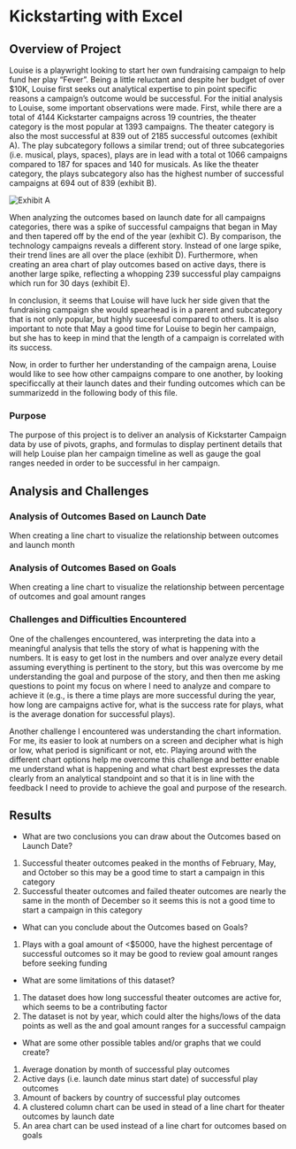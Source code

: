 # Kickstarting with Excel

## Overview of Project
 Louise is a playwright looking to start her own fundraising campaign to help fund her play “Fever”. Being a little reluctant and despite her budget of over $10K, Louise first seeks out analytical expertise to pin point specific reasons a campaign’s outcome would be successful. For the initial analysis to Louise, some important observations were made. First, while there are a total of 4144 Kickstarter campaigns across 19 countries, the theater category is the most popular at 1393 campaigns. The theater category is also the most successful at 839 out of 2185 successful outcomes (exhibit A). The play subcategory follows a similar trend; out of three subcategories (i.e. musical, plays, spaces), plays are in lead with a total ot 1066 campaigns compared to 187 for spaces and 140 for musicals. As like the theater category, the plays subcategory also has the highest number of successful campaigns at 694 out of 839 (exhibit B). 
 
![Exhibit A](Exhibit_A_Parent_Category_Outcomes.jpg)

 When analyzing the outcomes based on launch date for all campaigns categories, there was a spike of successful campaigns that began in May and then tapered off by the end of the year (exhibit C). By comparison, the technology campaigns reveals a different story. Instead of one large spike, their trend lines are all over the place (exhibit D). Furthermore, when creating an area chart of play outcomes based on active days, there is another large spike, reflecting a whopping 239 successful play campaigns which run for 30 days (exhibit E). 

 In conclusion, it seems that Louise will have luck her side given that the fundraising campaign she would spearhead is in a parent and subcategory that is not only popular, but highly suceesful compared to others. It is also important to note that May a good time for Louise to begin her campaign, but she has to keep in mind that the length of a campaign is correlated with its success. 
 
 Now, in order to further her understanding of the campaign arena, Louise would like to see how other campaigns compare to one another, by looking specificcally at their launch dates and their funding outcomes which can be summarizedd in the following body of this file. 

### Purpose
 The purpose of this project is to deliver an analysis of Kickstarter Campaign data by use of pivots, graphs, and formulas to display pertinent details that will help Louise plan her campaign timeline as well as gauge the goal ranges needed in order to be successful in her campaign. 

## Analysis and Challenges

### Analysis of Outcomes Based on Launch Date
When creating a line chart to visualize the relationship between outcomes and launch month

### Analysis of Outcomes Based on Goals
When creating a line chart to visualize the relationship between percentage of outcomes and goal amount ranges

### Challenges and Difficulties Encountered
One of the challenges encountered, was interpreting the data into a meaningful analysis that tells the story of what is happening with the numbers. It is easy to get lost in the numbers and over analyze every detail assuming everything is pertinent to the story, but this was overcome by me understanding the goal and purpose of the story, and then then me asking questions to point my focus on where I need to analyze and compare to achieve it (e.g., is there a time plays are more successful during the year, how long are campaigns active for, what is the success rate for plays, what is the average donation for successful plays).

Another challenge I encountered was understanding the chart information. For me, its easier to look at numbers on a screen and decipher what is high or low, what period is significant or not, etc. Playing around with the different chart options help me overcome this challenge and better enable me understand what is happening and what chart best expresses the data clearly from an analytical standpoint and so that it is in line with the feedback I need to provide to achieve the goal and purpose of the research. 

## Results

- What are two conclusions you can draw about the Outcomes based on Launch Date?
1. Successful theater outcomes peaked in the months of February, May, and October so this may be a good time to start a campaign in this category
2. Successful theater outcomes and failed theater outcomes are nearly the same in the month of December so it seems this is not a good time to start a campaign in this category

- What can you conclude about the Outcomes based on Goals?
1. Plays with a goal amount of <$5000, have the highest percentage of successful outcomes so it may be good to review goal amount ranges before seeking funding

- What are some limitations of this dataset?
1. The dataset does how long successful theater outcomes are active for, which seems to be a contributing factor
2. The dataset is not by year, which could alter the highs/lows of the data points as well as the and goal amount ranges for a successful campaign

- What are some other possible tables and/or graphs that we could create?
1. Average donation by month of successful play outcomes 
2. Active days (i.e. launch date minus start date) of successful play outcomes
3. Amount of backers by country of successful play outcomes
4. A clustered column chart can be used in stead of a line chart for theater outcomes by launch date
5. An area chart can be used instead of a line chart for outcomes based on goals 
